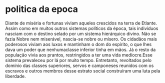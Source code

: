 # politica da epoca
Diante de miséria e fortunas viviam aqueles crescidos na terra de Etlante. Assim como em muitos outros sistemas 
políticos da época, tais indivíduos nasciam com o destino selado por um sistema hierárquico divino. Não se fazia 
Nobre nem miserável, nascia-se nobre ou mísero.
	Os cidadãos mais poderosos viviam aos luxos e mantinham o dom do espírito, o que lhes dava um poder que 
nenhumaclasse inferior tinha em mãos. Já o resto da população vivia aos prantos, restringidos a ter uma vida 
medíocre.Esse sistema prevaleceu por lá por muito tempo. Entretanto, revoltados pelo domínio das classes 
superiores, servos e camponeses reunidos com os escravos e outros membros desse estrato social construíram 
uma luta pela liberdade.
